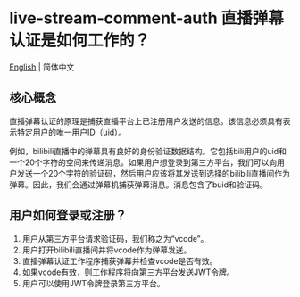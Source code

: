 # live-stream-comment-auth 直播弹幕认证是如何工作的？
[English](how-it-works.md) | 简体中文
## 核心概念

直播弹幕认证的原理是捕获直播平台上已注册用户发送的信息。该信息必须具有表示特定用户的唯一用户ID（uid）。

例如，bilibili直播中的弹幕具有良好的身份验证数据结构。它包括bili用户的uid和一个20个字符的空间来传递消息。如果用户想登录到第三方平台，我们可以向用户发送一个20个字符的验证码，然后用户应该将其发送到选择的bilibili直播间作为弹幕。因此，我们会通过弹幕机捕获弹幕消息。消息包含了buid和验证码。

## 用户如何登录或注册？

1. 用户从第三方平台请求验证码，我们称之为“vcode”。
2. 用户打开bilibili直播间并将vcode作为弹幕发送。
3. 直播弹幕认证工作程序捕获弹幕并检查vcode是否有效。
4. 如果vcode有效，则工作程序将向第三方平台发送JWT令牌。
5. 用户可以使用JWT令牌登录第三方平台。